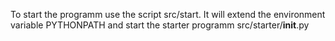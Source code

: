 To start the programm use the script src/start.
It will extend the environment variable PYTHONPATH and start the starter
programm src/starter/__init__.py
